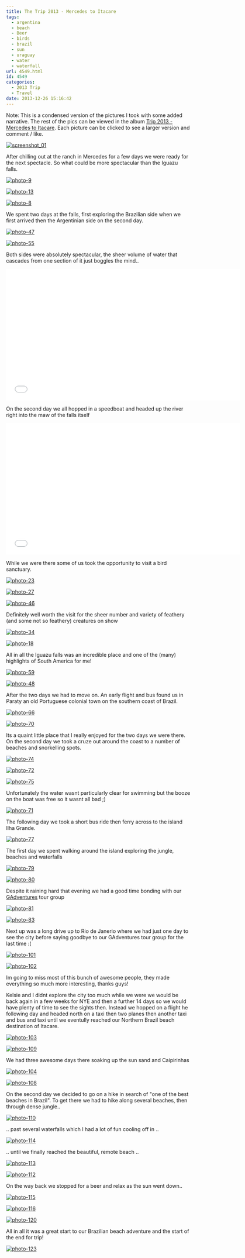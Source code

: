 ```yaml
---
title: The Trip 2013 - Mercedes to Itacare
tags:
  - argentina
  - beach
  - Beer
  - birds
  - brazil
  - sun
  - uraguay
  - water
  - waterfall
url: 4549.html
id: 4549
categories:
  - 2013 Trip
  - Travel
date: 2013-12-26 15:16:42
---
```


Note: This is a condensed version of the pictures I took with some added narrative. The rest of the pics can be viewed in the album [Trip 2013 - Mercedes to Itacare](https://www.facebook.com/media/set/?set=a.10152111043631031.1073741860.593661030&type=1&l=a4ef0bc980). Each picture can be clicked to see a larger version and comment / like.
<!-- more -->
[![screenshot_01](https://mikecann.co.uk/wp-content/uploads/2013/12/screenshot_011.png)](https://mikecann.co.uk/wp-content/uploads/2013/12/screenshot_011.png)

After chilling out at the ranch in Mercedes for a few days we were ready for the next spectacle. So what could be more spectacular than the Iguazu falls.

[![photo-9](https://mikecann.co.uk/wp-content/uploads/2013/12/photo-910.jpg)](https://www.facebook.com/photo.php?fbid=10152111046101031&amp;set=a.10152111043631031.1073741860.593661030&amp;type=3&amp;theater)

[![photo-13](https://mikecann.co.uk/wp-content/uploads/2013/12/photo-131.jpg)](https://www.facebook.com/photo.php?fbid=10152111046446031&amp;set=a.10152111043631031.1073741860.593661030&amp;type=3&amp;theater)

[![photo-8](https://mikecann.co.uk/wp-content/uploads/2013/12/photo-810.jpg)](https://www.facebook.com/photo.php?fbid=10152111045116031&amp;set=a.10152111043631031.1073741860.593661030&amp;type=3&amp;theater)

We spent two days at the falls, first exploring the Brazilian side when we first arrived then the Argentinian side on the second day. 

[![photo-47](https://mikecann.co.uk/wp-content/uploads/2013/12/photo-471.jpg)](https://www.facebook.com/photo.php?fbid=10152111051801031&amp;set=a.10152111043631031.1073741860.593661030&amp;type=3&amp;theater)

[![photo-55](https://mikecann.co.uk/wp-content/uploads/2013/12/photo-551.jpg)](https://www.facebook.com/photo.php?fbid=10152111052741031&amp;set=a.10152111043631031.1073741860.593661030&amp;type=3&amp;theater)

Both sides were absolutely spectacular, the sheer volume of water that cascades from one section of it just boggles the mind..

<iframe width="640" height="360" src="//www.youtube.com/embed/SJFJw3-bdEU" frameborder="0" allowfullscreen></iframe>

On the second day we all hopped in a speedboat and headed up the river right into the maw of the falls itself 

<iframe width="640" height="360" src="//www.youtube.com/embed/qA5xkfp9BCU" frameborder="0" allowfullscreen></iframe>

While we were there some of us took the opportunity to visit a bird sanctuary. 

[![photo-23](https://mikecann.co.uk/wp-content/uploads/2013/12/photo-231.jpg)](https://www.facebook.com/photo.php?fbid=10152111047531031&amp;set=a.10152111043631031.1073741860.593661030&amp;type=3&amp;theater)

[![photo-27](https://mikecann.co.uk/wp-content/uploads/2013/12/photo-271.jpg)](https://www.facebook.com/photo.php?fbid=10152111047996031&amp;set=a.10152111043631031.1073741860.593661030&amp;type=3&amp;theater)

[![photo-46](https://mikecann.co.uk/wp-content/uploads/2013/12/photo-461.jpg)](https://www.facebook.com/photo.php?fbid=10152111051501031&amp;set=a.10152111043631031.1073741860.593661030&amp;type=3&amp;theater)

Definitely well worth the visit for the sheer number and variety of feathery (and some not so feathery) creatures on show

[![photo-34](https://mikecann.co.uk/wp-content/uploads/2013/12/photo-341.jpg)](https://www.facebook.com/photo.php?fbid=10152111049006031&amp;set=a.10152111043631031.1073741860.593661030&amp;type=3&amp;theater)

[![photo-18](https://mikecann.co.uk/wp-content/uploads/2013/12/photo-181.jpg)](https://www.facebook.com/photo.php?fbid=10152111046821031&amp;set=a.10152111043631031.1073741860.593661030&amp;type=3&amp;theater)

All in all the Iguazu falls was an incredible place and one of the (many) highlights of South America for me!

[![photo-59](https://mikecann.co.uk/wp-content/uploads/2013/12/photo-591.jpg)](https://www.facebook.com/photo.php?fbid=10152111053566031&amp;set=a.10152111043631031.1073741860.593661030&amp;type=3&amp;theater)

[![photo-48](https://mikecann.co.uk/wp-content/uploads/2013/12/photo-481.jpg)](https://www.facebook.com/photo.php?fbid=10152111052011031&amp;set=a.10152111043631031.1073741860.593661030&amp;type=3&amp;theater)

After the two days we had to move on. An early flight and bus found us in Paraty an old Portuguese colonial town on the southern coast of Brazil.

[![photo-66](https://mikecann.co.uk/wp-content/uploads/2013/12/photo-661.jpg)](https://www.facebook.com/photo.php?fbid=10152111054876031&amp;set=a.10152111043631031.1073741860.593661030&amp;type=3&amp;theater)

[![photo-70](https://mikecann.co.uk/wp-content/uploads/2013/12/photo-701.jpg)](https://www.facebook.com/photo.php?fbid=10152111055501031&amp;set=a.10152111043631031.1073741860.593661030&amp;type=3&amp;theater)

Its a quaint little place that I really enjoyed for the two days we were there. On the second day we took a cruze out around the coast to a number of beaches and snorkelling spots.

[![photo-74](https://mikecann.co.uk/wp-content/uploads/2013/12/photo-741.jpg)](https://www.facebook.com/mikeysee/media_set?set=a.10152111043631031.1073741860.593661030&amp;type=3)

[![photo-72](https://mikecann.co.uk/wp-content/uploads/2013/12/photo-721.jpg)](https://www.facebook.com/photo.php?fbid=10152111055751031&amp;set=a.10152111043631031.1073741860.593661030&amp;type=3&amp;theater)

[![photo-75](https://mikecann.co.uk/wp-content/uploads/2013/12/photo-751.jpg)](https://www.facebook.com/photo.php?fbid=10152111056401031&amp;set=a.10152111043631031.1073741860.593661030&amp;type=3&amp;theater)

Unfortunately the water wasnt particularly clear for swimming but the booze on the boat was free so it wasnt all bad ;)

[![photo-71](https://mikecann.co.uk/wp-content/uploads/2013/12/photo-711.jpg)](https://www.facebook.com/photo.php?fbid=10152111055591031&amp;set=a.10152111043631031.1073741860.593661030&amp;type=3&amp;theater)

The following day we took a short bus ride then ferry across to the island Ilha Grande. 

[![photo-77](https://mikecann.co.uk/wp-content/uploads/2013/12/photo-771.jpg)](https://www.facebook.com/photo.php?fbid=10152111056961031&amp;set=a.10152111043631031.1073741860.593661030&amp;type=3&amp;theater)

The first day we spent walking around the island exploring the jungle, beaches and waterfalls

[![photo-79](https://mikecann.co.uk/wp-content/uploads/2013/12/photo-791.jpg)](https://www.facebook.com/photo.php?fbid=10152111057221031&amp;set=a.10152111043631031.1073741860.593661030&amp;type=3&amp;theater)

[![photo-80](https://mikecann.co.uk/wp-content/uploads/2013/12/photo-801.jpg)](https://www.facebook.com/photo.php?fbid=10152111057571031&amp;set=a.10152111043631031.1073741860.593661030&amp;type=3&amp;theater)

Despite it raining hard that evening we had a good time bonding with our [GAdventures]( https://www.gadventures.co.uk/) tour group 

[![photo-81](https://mikecann.co.uk/wp-content/uploads/2013/12/photo-811.jpg)](https://www.facebook.com/photo.php?fbid=10152111057471031&amp;set=a.10152111043631031.1073741860.593661030&amp;type=3&amp;theater)

[![photo-83](https://mikecann.co.uk/wp-content/uploads/2013/12/photo-831.jpg)](https://www.facebook.com/photo.php?fbid=10152111057836031&amp;set=a.10152111043631031.1073741860.593661030&amp;type=3&amp;theater)

Next up was a long drive up to Rio de Janerio where we had just one day to see the city before saying goodbye to our GAdventures tour group for the last time :(

[![photo-101](https://mikecann.co.uk/wp-content/uploads/2013/12/photo-1011.jpg)](https://www.facebook.com/photo.php?fbid=10152111063461031&amp;set=a.10152111043631031.1073741860.593661030&amp;type=3&amp;theater)

[![photo-102](https://mikecann.co.uk/wp-content/uploads/2013/12/photo-1021.jpg)](https://www.facebook.com/photo.php?fbid=10152111063621031&amp;set=a.10152111043631031.1073741860.593661030&amp;type=3&amp;theater)

Im going to miss most of this bunch of awesome people, they made everything so much more interesting, thanks guys!

Kelsie and I didnt explore the city too much while we were we would be back again in a few weeks for NYE and then a further 14 days so we would have plenty of time to see the sights then. Instead we hopped on a flight he following day and headed north on a taxi then two planes then another taxi and bus and taxi until we eventully reached our Northern Brazil beach destination of Itacare.

[![photo-103](https://mikecann.co.uk/wp-content/uploads/2013/12/photo-1031.jpg)](https://www.facebook.com/photo.php?fbid=10152111064651031&amp;set=a.10152111043631031.1073741860.593661030&amp;type=3&amp;theater)

[![photo-109](https://mikecann.co.uk/wp-content/uploads/2013/12/photo-1091.jpg)](https://www.facebook.com/photo.php?fbid=10152111067551031&amp;set=a.10152111043631031.1073741860.593661030&amp;type=3&amp;theater)

We had three awesome days there soaking up the sun sand and Caipirinhas

[![photo-104](https://mikecann.co.uk/wp-content/uploads/2013/12/photo-1041.jpg)](https://www.facebook.com/photo.php?fbid=10152111065021031&amp;set=a.10152111043631031.1073741860.593661030&amp;type=3&amp;theater)

[![photo-108](https://mikecann.co.uk/wp-content/uploads/2013/12/photo-1081.jpg)](https://www.facebook.com/photo.php?fbid=10152111066411031&amp;set=a.10152111043631031.1073741860.593661030&amp;type=3&amp;theater)

On the second day we decided to go on a hike in search of "one of the best beaches in Brazil". To get there we had to hike along several beaches, then through dense jungle..

[![photo-110](https://mikecann.co.uk/wp-content/uploads/2013/12/photo-1101.jpg)](https://www.facebook.com/photo.php?fbid=10152111068281031&amp;set=a.10152111043631031.1073741860.593661030&amp;type=3&amp;theater)

.. past several waterfalls which I had a lot of fun cooling off in ..

[![photo-114](https://mikecann.co.uk/wp-content/uploads/2013/12/photo-1141.jpg)](https://www.facebook.com/photo.php?fbid=10152111070901031&amp;set=a.10152111043631031.1073741860.593661030&amp;type=3&amp;theater)

.. until we finally reached the beautiful, remote beach ..

[![photo-113](https://mikecann.co.uk/wp-content/uploads/2013/12/photo-1131.jpg)](https://www.facebook.com/photo.php?fbid=10152111069586031&amp;set=a.10152111043631031.1073741860.593661030&amp;type=3&amp;theater)

[![photo-112](https://mikecann.co.uk/wp-content/uploads/2013/12/photo-1121.jpg)](https://www.facebook.com/photo.php?fbid=10152111069241031&amp;set=a.10152111043631031.1073741860.593661030&amp;type=3&amp;theater)

On the way back we stopped for a beer and relax as the sun went down..

[![photo-115](https://mikecann.co.uk/wp-content/uploads/2013/12/photo-1151.jpg)](https://www.facebook.com/photo.php?fbid=10152111071266031&amp;set=a.10152111043631031.1073741860.593661030&amp;type=3&amp;theater)

[![photo-116](https://mikecann.co.uk/wp-content/uploads/2013/12/photo-1161.jpg)](https://www.facebook.com/photo.php?fbid=10152111071061031&amp;set=a.10152111043631031.1073741860.593661030&amp;type=3&amp;theater)

[![photo-120](https://mikecann.co.uk/wp-content/uploads/2013/12/photo-1201.jpg)](https://www.facebook.com/photo.php?fbid=10152111072451031&amp;set=a.10152111043631031.1073741860.593661030&amp;type=3&amp;theater)

All in all it was a great start to our Brazilian beach adventure and the start of the end for trip!

[![photo-123](https://mikecann.co.uk/wp-content/uploads/2013/12/photo-1231.jpg)](https://www.facebook.com/photo.php?fbid=10152111073326031&amp;set=a.10152111043631031.1073741860.593661030&amp;type=3&amp;theater)